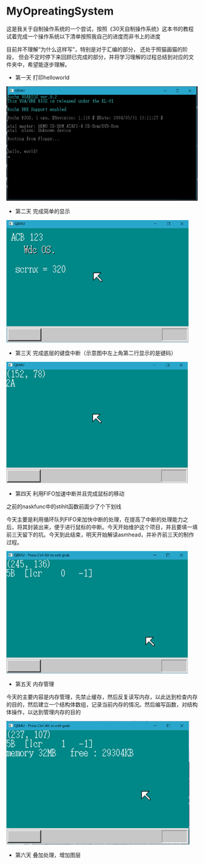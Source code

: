 # MyOpreatingSystem

这是我关于自制操作系统的一个尝试，按照《30天自制操作系统》这本书的教程试着完成一个操作系统以下清单按照我自己的进度而非书上的进度

目前并不理解“为什么这样写”，特别是对于汇编的部分， 还处于照猫画猫的阶段， 但会不定时停下来回顾已完成的部分，并将学习理解的过程总结到对应的文件夹中，希望能逐步理解。



-   第一天 打印helloworld

<img src="day0\pic.png" style="zoom:60%;" />

-   第二天 完成简单的显示

<img src="day1\pic.png" style="zoom:60%;" />

-   第三天 完成底层的键盘中断（示意图中左上角第二行显示的是键码）

<img src="day2\pic.png" style="zoom:60%;" />

-   第四天 利用FIFO加速中断并且完成鼠标的移动

之前的naskfunc中的stihlt函数前面少了个下划线

今天主要是利用循环队列FIFO来加快中断的处理，在提高了中断的处理能力之后，将其封装出来，便于进行鼠标的中断。今天开始维护这个项目，并且要填一填前三天留下的坑。今天到此结束，明天开始解读asmhead，并补齐前三天的制作过程。

<img src="day3\pic.png" style="zoom:60%;" />

-   第五天 内存管理

今天的主要内容是内存管理，先禁止缓存，然后反复读写内存，以此达到检查内存的目的，然后建立一个结构体数组，记录当前内存的情况。然后编写函数，对结构体操作，以达到管理内存的目的

<img src="day4\pic.png" style="zoom:60%;" />

-   第六天 叠加处理，增加图层

